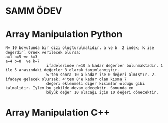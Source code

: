 # SAMM ÖDEV
# Array Manipulation Python
    N= 10 boyutunda bir dizi oluşturulmalıdır. a ve b  2 index; k ise değerdir. Örnek verilecek olursa:
    a=1 b=5 ve k=3 
    a=4 b=8  ve k=7  
                      ifadelerinde n=10 a kadar değerler bulunmaktadır. 1 ile 5 arasındaki değerler 3 olarak tanımlanmıştır.
                      5'ten sonra 10 a kadar ise 0 değeri almıştır. 2. ifadeye gelecek olursak; 4'ten 8'e kadar olan kısma 7
                      değeri eklenmeli diğer kısımlar olduğu gibi kalmalıdır. İşlem bu şekilde devam edecektir. Sonunda en
                      büyük değer 10 olacağı için 10 değeri dönecektir.
                      
# Array Manipulation C++ 
    
